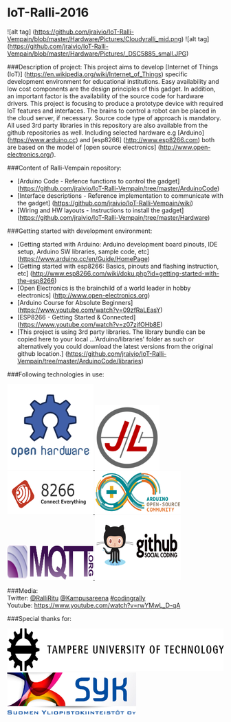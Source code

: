 # IoT-Ralli-2016
![alt tag] (https://github.com/jraivio/IoT-Ralli-Vempain/blob/master/Hardware/Pictures/Cloudyralli_mid.png) ![alt tag] (https://github.com/jraivio/IoT-Ralli-Vempain/blob/master/Hardware/Pictures/_DSC5885_small.JPG)

###Description of project:
This project aims to develop [Internet of Things (IoT)] (https://en.wikipedia.org/wiki/Internet_of_Things) specific development environment for educational institutions. Easy availability and low cost components are the design principles of this gadget. In addition, an important factor is the availability of the source code for hardware drivers. This project is focusing to produce a prototype device with required IoT features and interfaces. The brains to control a robot can be placed in the cloud server, if necessary.
Source code type of approach is mandatory. All used 3rd party libraries in this repository are also available from the github repositories as well. Including selected hardware e.g [Arduino] (https://www.arduino.cc) and [esp8266] (http://www.esp8266.com) both are based on the model of [open source electronics] (http://www.open-electronics.org/).  

###Content of Ralli-Vempain repository:     
- [Arduino Code - Refence functions to control the gadget] (https://github.com/jraivio/IoT-Ralli-Vempain/tree/master/ArduinoCode)    
- [Interface descriptions - Reference implementation to communicate with the gadget] (https://github.com/jraivio/IoT-Ralli-Vempain/wiki)  
- [Wiring and HW layouts - Instructions to install the gadget] (https://github.com/jraivio/IoT-Ralli-Vempain/tree/master/Hardware)  

###Getting started with development environment:        
- [Getting started with Arduino: Arduino development board pinouts, IDE setup, Arduino SW libraries, sample code, etc] (https://www.arduino.cc/en/Guide/HomePage)   
- [Getting started with esp8266: Basics, pinouts and flashing instruction, etc] (http://www.esp8266.com/wiki/doku.php?id=getting-started-with-the-esp8266)    
- [Open Electronics is the brainchild of a world leader in hobby electronics] (http://www.open-electronics.org)   
- [Arduino Course for Absolute Beginners] (https://www.youtube.com/watch?v=09zfRaLEasY)    
- [ESP8266 - Getting Started & Connected] (https://www.youtube.com/watch?v=z07zjfOHb8E)    
- [This project is using 3rd party libraries. The library bundle can be copied here to your local ...'Arduino/libraries' folder as such or alternatively you could download the latest versions from the original github location.] (https://github.com/jraivio/IoT-Ralli-Vempain/tree/master/ArduinoCode/libraries)     

###Following technologies in use:

<a> <a href="http://www.open-electronics.org"><img src="https://github.com/TampereTC/IOT-Ralli-2016/blob/master/Hardware/Pictures/ohw-logo.png" height="200" width="200"> </a>
<a> <a href="http://jeelabs.org"><img src="https://github.com/TampereTC/IOT-Ralli-2016/blob/master/Hardware/Pictures/JeeLabs.png" alt="esp-link by JeeLabs" height="150" width="150"> </a>
<a> <a href="http://www.esp8266.com"><img src="https://github.com/TampereTC/IOT-Ralli-2016/blob/master/Hardware/Pictures/esp8266.png" alt="ESP8266" height="100" width="200"> </a> 
<a> <a href="https://www.arduino.cc/"><img src="https://github.com/TampereTC/IOT-Ralli-2016/blob/master/Hardware/Pictures/ArduinoCommunityLogo.png" height="100" width="200"> </a>
<a> <a href="http://mqtt.org"><img src="https://github.com/TampereTC/IOT-Ralli-2016/blob/master/Hardware/Pictures/mqttorg.png" height="80" width="200"> </a>
<a> <a href="https://github.com/"><img src="https://github.com/TampereTC/IOT-Ralli-2016/blob/master/Hardware/Pictures/github.png" height="150" width="200"> </a>

###Media:    
Twitter: [@RalliRitu](https://twitter.com/RalliRitu) [@Kampusareena](https://twitter.com/Kampusareena) [#codingrally](https://twitter.com/hashtag/CodingRally?src=hash)    
Youtube: https://www.youtube.com/watch?v=rwYMwL_D-qA    


###Special thanks for:

<a> <a href="http://www.tut.fi/fi/etusivu"><img src="https://github.com/TampereTC/IOT-Ralli-2016/blob/master/Hardware/Pictures/Tampere_University_of_Technology_logo.png" height="100" width="600"> </a> 
<a> <a href="http://www.kampusareena.fi/tampere">
<img src="https://github.com/TampereTC/IOT-Ralli-2016/blob/master/Hardware/Pictures/syk_logo_suomi_jpg.jpg" height="100" width="300"> </a>


 
